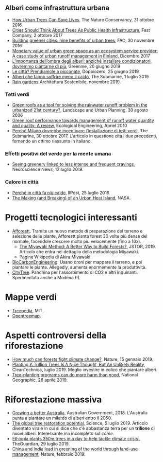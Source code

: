 ## Alberi come infrastruttura urbana
* [How Urban Trees Can Save Lives](https://www.nature.org/en-us/what-we-do/our-insights/perspectives/how-urban-trees-can-save-lives/), The Nature Conservancy, 31 ottobre 2016
* [Cities Should Think About Trees As Public Health Infrastructure](https://www.fastcompany.com/40474204/cities-should-think-about-trees-as-public-health-infrastructure), Fast Company, 2 ottobre 2017
* [Building greener cities: nine benefits of urban trees](http://www.fao.org/zhc/detail-events/en/c/454543), FAO, 30 novembre 2016
* [Monetary value of urban green space as an ecosystem service provider: A case study of urban runoff management in Finland](https://www.sciencedirect.com/science/article/pii/S2212041616301085), Dicembre 2017
* [L’importanza dell’ombra degli alberi: anziché installare condizionatori, dovremmo piantarne di più](https://www.greenme.it/informarsi/ambiente/importanza-ombra-alberi), Greenme, 20 giugno 2019
* [Le città? Prendiamole a picconate](https://www.doppiozero.com/materiali/le-citta-prendiamole-picconate), Doppiozero, 25 giugno 2019
* [Alberi che fanno soffrire meno il caldo](https://thesubmarine.it/2019/07/01/alberi-che-fanno-soffrire-meno-il-caldo/?fbclid=IwAR0NiGZWpUtA4i42S06A0NOELnXeM-GNoIClPLIk-bg-BQz-1izXYbI01w4), The Submarine, 1 luglio 2019
* [Rain gardens](https://www.architetturaecosostenibile.it/architettura/criteri-progettuali/rain-gardens-giardini-159),Architettura Sostenibile, novembre 2019.

### Tetti verdi
* [Green roofs as a tool for solving the rainwater runoff problem in the urbanized 21st century?](https://www.sciencedirect.com/science/article/pii/S0169204605000496), Landscape and Urban Planning, 30 agosto 2006
* [Green roof performance towards management of runoff water quantity and quality: A review](https://www.sciencedirect.com/science/article/abs/pii/S0925857410000029), Ecological Engineering, Apriel 2010
* [Perché Milano dovrebbe incentivare l’installazione di tetti verdi](https://thesubmarine.it/2017/10/20/perche-milano-dovrebbe-incentivare-linstallazione-di-tetti-verdi), The Submarine, 30 ottobre 2017. L'articolo in questione cita i due precedenti, fornendo un ottimo riassunto in italiano.

### Effetti positivi del verde per la mente umana
* [Seeing greenery linked to less intense and frequent cravings](https://neurosciencenews.com/green-space-cravings-14468/?fbclid=IwAR1alCTy6JWQHF2GVp79_0Rj_-J1ndbs_TfW168_yOPJYjar1ZQGW5PdANk), Neuroscience News, 12 luglio 2019.

### Calore in città
* [Perché in città fa più caldo](https://www.ilpost.it/2019/06/25/isole-calore-urbane/), IlPost, 25 luglio 2019.
* [The Making (and Breaking) of an Urban Heat Island](https://earthobservatory.nasa.gov/features/GreenRoof/greenroof2.php), NASA. 

# Progetti tecnologici interessanti
* [Afforestt](https://www.afforestt.com/). Tramite un nuovo metodo di preparazione del terreno e selezione delle piante, Afforestt pianta forest 30 volte più dense del normale, facendole crescere molto più velocemente (fino a 10x).
  + [The Miyawaki Method: A Better Way to Build Forests?](https://daily.jstor.org/the-miyawaki-method-a-better-way-to-build-forests/), JSTOR, 2019. Articolo che entra nel dettaglio della metodologia Miyawaki. 
  + Pagina Wikipedia di [Akira Miyawaki](https://en.wikipedia.org/wiki/Akira_Miyawaki). 
* [BioCarbonEngineering](https://www.biocarbonengineering.com). Usano droni per mappare il terreno, e poi piantare le piante. Allegedly, aumenta enormemente la produttività.
* [CityTree](https://greencitysolutions.de/en/solutions/#section2). Panchina per l'assorbimento di CO2 e altri inquinanti. Sperimentata anche a Modena (!). 

# Mappe verdi
* [Treepedia](http://senseable.mit.edu/treepedia), MIT.
* [Opentreemap](https://www.opentreemap.org/).

# Aspetti controversi della riforestazione
* [How much can forests fight climate change?](https://www.nature.com/articles/d41586-019-00122-z), Nature, 15 gennaio 2019.
* [Planting A Trillion Trees Is A Nice Thought, But An Unlikely Reality](https://cleantechnica.com/2019/07/30/planting-a-trillion-trees-is-a-nice-thought-but-an-unlikely-reality/), CleanTechnica, luglio 2019. Meglio investire in eolico che piantare alberi.
* [Tree-planting programs can do more harm than good](https://www.nationalgeographic.com/environment/2019/04/how-to-regrow-forest-right-way-minimize-fire-water-use/), National Geographic, 26 aprile 2019. 

# Riforestazione massiva
* [Growing a better Australia](http://www.agriculture.gov.au/SiteCollectionDocuments/forestry/national-forest-industries-plan.pdf), Australian Government, 2018. L'Australia punta a piantare un milardo di alberi entro il 2050.
* [The global tree restoration potential](http://sci-hub.tw/10.1126/science.aax0848), Science, 5 luglio 2019. Articolo diventato virale in cui si dice che c'è abbastanza terra per un **trilione** di nuovi alberi. Interessante ma incompleto sul _come_.
* [Ethiopia plants 350m trees in a day to help tackle climate crisis ](https://www.theguardian.com/world/2019/jul/29/ethiopia-plants-250m-trees-in-a-day-to-help-tackle-climate-crisis), TheGuardian, 29 luglio 2019.
* [China and India lead in greening of the world through land-use management](http://sci-hub.tw/https://www.nature.com/articles/s41893-019-0220-7), Nature, febbraio 2019.
